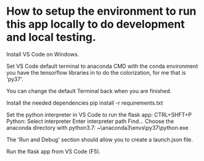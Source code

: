 # How to setup the environment to run this app locally to do development and local testing.

Install VS Code on Windows.

Set VS Code default terminal to anaconda CMD with the conda environment you have
the tensorflow libraries in to do the colorization, for me that is 'py37'.

You can change the default Terminal back when you are finished.

Install the needed dependencies
    pip install -r requirements.txt

Set the python interpreter in VS Code to run the flask app:
    CTRL+SHFT+P
    Python: Select interpreter
    Enter interpreter path
    Find...
        Choose the anaconda directory with python3.7: ~\anaconda3\envs\py37\python.exe

The 'Run and Debug' section should allow you to create a launch.json file.

Run the flask app from VS Code (F5).